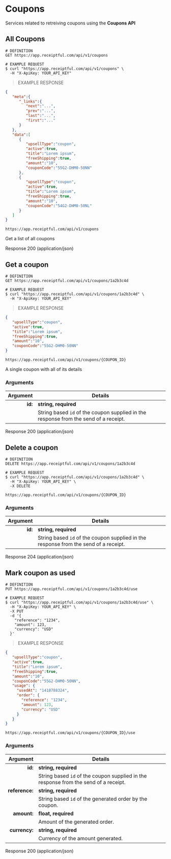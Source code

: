 # Coupons
Services related to retreiving coupons using the **Coupons API**

## All Coupons

```shell
# DEFINITION
GET https://app.receiptful.com/api/v1/coupons

# EXAMPLE REQUEST
$ curl "https://app.receiptful.com/api/v1/coupons" \
  -H "X-ApiKey: YOUR_API_KEY"
```

> EXAMPLE RESPONSE

```json
{
   "meta":{
      "_links":{
         "next":"...",
         "prev":"...",
         "last":"...",
         "first":"..."
      }
   },
   "data":[
      {
         "upsellType":"coupon",
         "active":true,
         "title":"Lorem ipsum",
         "freeShipping":true,
         "amount":"10",
         "couponCode":"55G2-DHM0-50NN"
      },
      {
         "upsellType":"coupon",
         "active":true,
         "title":"Lorem ipsum",
         "freeShipping":true,
         "amount":"10",
         "couponCode":"54G2-DHM0-50NL"
      }
   ]
}
```

`https://app.receiptful.com/api/v1/coupons`

Get a list of all coupons

<aside class="success">
Response 200 (application/json)
</aside>

## Get a coupon

```shell
# DEFINITION
GET https://app.receiptful.com/api/v1/coupons/1a2b3c4d

# EXAMPLE REQUEST
$ curl "https://app.receiptful.com/api/v1/coupons/1a2b3c4d" \
  -H "X-ApiKey: YOUR_API_KEY"
```

> EXAMPLE RESPONSE

```json
{
   "upsellType":"coupon",
   "active":true,
   "title":"Lorem ipsum",
   "freeShipping":true,
   "amount":"10",
   "couponCode":"55G2-DHM0-50NN"
}
```

`https://app.receiptful.com/api/v1/coupons/{COUPON_ID}`

A single coupon with all of its details

### Arguments

|Argument|Details|
|-------:|-----------|
|**id:**|**string, required**|
||String based `id` of the coupon supplied in the response from the send of a receipt.| 

<aside class="success">
Response 200 (application/json)
</aside>

## Delete a coupon

```shell
# DEFINITION
DELETE https://app.receiptful.com/api/v1/coupons/1a2b3c4d

# EXAMPLE REQUEST
$ curl "https://app.receiptful.com/api/v1/coupons/1a2b3c4d" \
  -H "X-ApiKey: YOUR_API_KEY" \
  -X DELETE
```

`https://app.receiptful.com/api/v1/coupons/{COUPON_ID}`

### Arguments

|Argument|Details|
|-------:|-----------|
|**id:**|**string, required**|
||String based `id` of the coupon supplied in the response from the send of a receipt.| 

<aside class="success">
Response 204 (application/json)
</aside>

## Mark coupon as used

```shell
# DEFINITION
PUT https://app.receiptful.com/api/v1/coupons/1a2b3c4d/use

# EXAMPLE REQUEST
$ curl "https://app.receiptful.com/api/v1/coupons/1a2b3c4d/use" \
  -H "X-ApiKey: YOUR_API_KEY" \
  -X PUT
  -d '{
    "reference": "1234",
    "amount": 123,
    "currency": "USD"
  }'
```

> EXAMPLE RESPONSE

```json
{
   "upsellType":"coupon",
   "active":true,
   "title":"Lorem ipsum",
   "freeShipping":true,
   "amount":"10",
   "couponCode":"55G2-DHM0-50NN",
   "usage": {
     "usedAt": "1410788324",
     "order": {
       "reference": "1234",
       "amount": 123,
       "currency": "USD"
     }
   }
}
```

`https://app.receiptful.com/api/v1/coupons/{COUPON_ID}/use`

### Arguments

|Argument|Details|
|-------:|-----------|
|**id:**|**string, required**|
||String based `id` of the coupon supplied in the response from the send of a receipt.|
|**reference:**|**string, required**|
||String based `id` of the generated order by the coupon.|
|**amount:**|**float, required**|
||Amount of the generated order.|
|**currency:**|**string, required**|
||Currency of the amount generated.|

<aside class="success">
Response 200 (application/json)
</aside>
